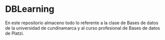 # DBLearning

En este repositorio almaceno todo lo referente a la clase de Bases de datos de la universidad de cundinamarca
y al curso profesional de Bases de datos de Platzi.
